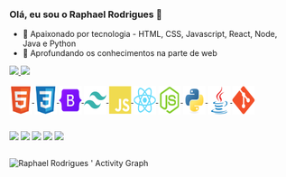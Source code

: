 ### Olá, eu sou o Raphael Rodrigues 👋

- 🔭 Apaixonado por tecnologia - HTML, CSS, Javascript, React, Node, Java e Python
- 🌱 Aprofundando os conhecimentos na parte de web

 <div>
  <a href="https://github.com/rapharodrigues04">
  <img height="180em" src="https://github-readme-stats.vercel.app/api?username=rapharodrigues04&show_icons=true&theme=dark&include_all_commits=true&count_private=true"/>
  <img height="180em" src="https://github-readme-stats.vercel.app/api/top-langs/?username=rapharodrigues04&layout=compact&langs_count=7&theme=dark"/>
</div>
  
  <div style="display: inline_block"><br>
  <img align="center" alt="Raphael-HTML" height="50" width="40" src="https://raw.githubusercontent.com/devicons/devicon/master/icons/html5/html5-original.svg">
  <img align="center" alt="Raphael-CSS" height="50" width="40" src="https://raw.githubusercontent.com/devicons/devicon/master/icons/css3/css3-original.svg">
  <img align="center" alt="Raphael-Bootstrap" height="50" width="40" src="https://raw.githubusercontent.com/devicons/devicon/master/icons/bootstrap/bootstrap-original.svg">
  <img align="center" alt="Raphael-tailwind" height="50" width="40" src="https://github.com/devicons/devicon/blob/2ae2a900d2f041da66e950e4d48052658d850630/icons/tailwindcss/tailwindcss-plain.svg">
  <img align="center" alt="Raphael-Js" height="50" width="40" src="https://raw.githubusercontent.com/devicons/devicon/master/icons/javascript/javascript-plain.svg">
  <img align="center" alt="Raphael-React" height="50" width="40" src="https://raw.githubusercontent.com/devicons/devicon/master/icons/react/react-original.svg">
  <img align="center" alt="Raphael-node" height="50" width="40" src="https://github.com/devicons/devicon/blob/2ae2a900d2f041da66e950e4d48052658d850630/icons/nodejs/nodejs-original.svg">   
  <img align="center" alt="Raphael-Python" height="50" width="40" src="https://raw.githubusercontent.com/devicons/devicon/master/icons/python/python-original.svg">
  <img align="center" alt="Raphael-Java" height="50" width="40" src="https://raw.githubusercontent.com/devicons/devicon/master/icons/java/java-original.svg"> 
  <img align="center" alt="Raphael-Git" height="50" width="40" src="https://raw.githubusercontent.com/devicons/devicon/master/icons/git/git-original.svg">
</div>
  
##
  
<div>
  <a href="https://www.linkedin.com/in/rapharodrigues01" target="_blank"><img src="https://img.shields.io/badge/-LinkedIn-%230077B5?style=for-the-badge&logo=linkedin&logoColor=white" target="_blank"></a>
  <a href = "mailto:rapha.rodrigues04@gmail.com"><img src="https://img.shields.io/badge/-Gmail-%23333?style=for-the-badge&logo=gmail&logoColor=white" target="_blank"></a>
   <a href = "https://web.whatsapp.com/send?phone=5581999641360"><img src="https://img.shields.io/badge/WhatsApp-25D366?style=for-the-badge&logo=whatsapp&logoColor=white" target="_blank"></a>
  <a href="https://instagram.com/raphaelrodriguespe" target="_blank"><img src="https://img.shields.io/badge/-Instagram-%23E4405F?style=for-the-badge&logo=instagram&logoColor=white" target="_blank"></a>
  <a href="https://www.facebook.com/raphael.rodrigues.1806/" target="_blank"><img src="https://img.shields.io/badge/-Facebook-%230077B5?style=for-the-badge&logo=facebook&logoColor=white" target="_blank"></a>    
 
 ##
 
</div>
 
![Raphael Rodrigues ' Activity Graph](https://activity-graph.herokuapp.com/graph?username=rapharodrigues04&custom_title=Raphael%20Contribution%20Graph&theme=react-dark)
